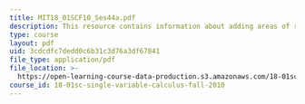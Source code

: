 ```yaml
---
title: MIT18_01SCF10_Ses44a.pdf
description: This resource contains information about adding areas of rectangles.
type: course
layout: pdf
uid: 3cdcdfc7dedd0c6b31c3d76a3df67841
file_type: application/pdf
file_location: >-
  https://open-learning-course-data-production.s3.amazonaws.com/18-01sc-single-variable-calculus-fall-2010/3cdcdfc7dedd0c6b31c3d76a3df67841_MIT18_01SCF10_Ses44a.pdf
course_id: 18-01sc-single-variable-calculus-fall-2010
---
```

